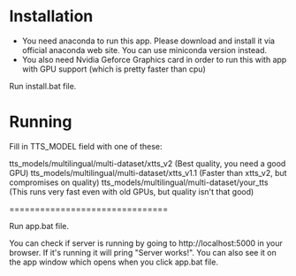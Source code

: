 # Installation

* You need anaconda to run this app. Please download and install it via official anaconda web site. You can use miniconda version instead.
* You also need Nvidia Geforce Graphics card in order to run this with app with GPU support (which is pretty faster than cpu)

Run install.bat file.

# Running
Fill in TTS_MODEL field with one of these:

tts_models/multilingual/multi-dataset/xtts_v2 (Best quality, you need a good GPU)
tts_models/multilingual/multi-dataset/xtts_v1.1 (Faster than xtts_v2, but compromises on quality)
tts_models/multilingual/multi-dataset/your_tts (This runs very fast even with old GPUs, but quality isn't that good)

===============================

Run app.bat file.

You can check if server is running by going to http://localhost:5000 in your browser. If it's running it will pring "Server works!". You can also see it on the app window which opens when you click app.bat file.